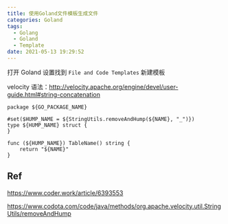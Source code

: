 ```yaml
---
title: 使用Goland文件模板生成文件
categories: Goland
tags:
  - Golang
  - Goland
  - Template
date: 2021-05-13 19:29:52
---
```




打开 Goland 设置找到 `File and Code Templates` 新建模板

velocity 语法：http://velocity.apache.org/engine/devel/user-guide.html#string-concatenation

```template
package ${GO_PACKAGE_NAME}

#set($HUMP_NAME = ${StringUtils.removeAndHump(${NAME}, "_")})
type ${HUMP_NAME} struct {
}

func (${HUMP_NAME}) TableName() string {
    return "${NAME}"
}
```

## Ref

https://www.coder.work/article/6393553

https://www.codota.com/code/java/methods/org.apache.velocity.util.StringUtils/removeAndHump

